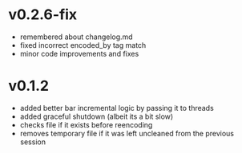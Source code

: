 # v0.2.6-fix
* remembered about changelog.md
* fixed incorrect encoded_by tag match
* minor code improvements and fixes

# v0.1.2
* added better bar incremental logic by passing it to threads
* added graceful shutdown (albeit its a bit slow)
* checks file if it exists before reencoding
* removes temporary file if it was left uncleaned from the previous session